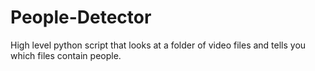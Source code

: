 # People-Detector
High level python script that looks at a folder of video files and tells you which files contain people. 
